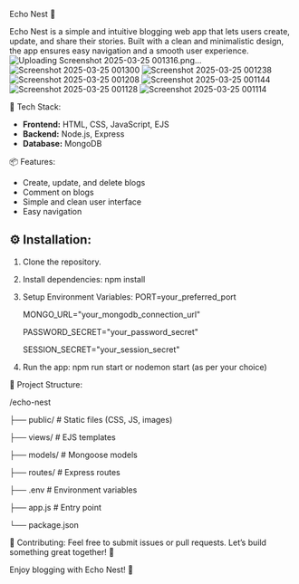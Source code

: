 Echo Nest 📝

Echo Nest is a simple and intuitive blogging web app that lets users create, update, and share their stories. Built with a clean and minimalistic design, the app ensures easy navigation and a smooth user experience.![Uploading Screenshot 2025-03-25 001316.png…]()
![Screenshot 2025-03-25 001300](https://github.com/user-attachments/assets/a5a70762-e0dc-4dd4-90a0-d8f381405860)
![Screenshot 2025-03-25 001238](https://github.com/user-attachments/assets/89d01e69-1750-4c10-9d29-b034bc5067ed)
![Screenshot 2025-03-25 001208](https://github.com/user-attachments/assets/6d9af137-9266-4d11-b9cb-45bb2a54e991)
![Screenshot 2025-03-25 001144](https://github.com/user-attachments/assets/365ff875-4055-4219-ae83-f340a9aacfec)
![Screenshot 2025-03-25 001128](https://github.com/user-attachments/assets/ad09b2eb-8d0c-45c7-ad9d-8d782e40253e)
![Screenshot 2025-03-25 001114](https://github.com/user-attachments/assets/4f49af4d-21c1-45e4-8c46-3d3a1f6d3a20)


🚀 Tech Stack:
- **Frontend:** HTML, CSS, JavaScript, EJS  
- **Backend:** Node.js, Express  
- **Database:** MongoDB  

📦 Features:
- Create, update, and delete blogs  
- Comment on blogs  
- Simple and clean user interface  
- Easy navigation  

## ⚙️ Installation:

1. Clone the repository.

2. Install dependencies:
   npm install

3. Setup Environment Variables:
   PORT=your_preferred_port
   
   MONGO_URL="your_mongodb_connection_url"
   
   PASSWORD_SECRET="your_password_secret"
   
   SESSION_SECRET="your_session_secret"

5. Run the app:
   npm run start or nodemon start (as per your choice)

📁 Project Structure:

/echo-nest

├── public/              # Static files (CSS, JS, images)

├── views/               # EJS templates

├── models/              # Mongoose models

├── routes/              # Express routes

├── .env                 # Environment variables

├── app.js               # Entry point

└── package.json

🤝 Contributing:
Feel free to submit issues or pull requests. Let’s build something great together! 🚀

Enjoy blogging with Echo Nest! 🌱
